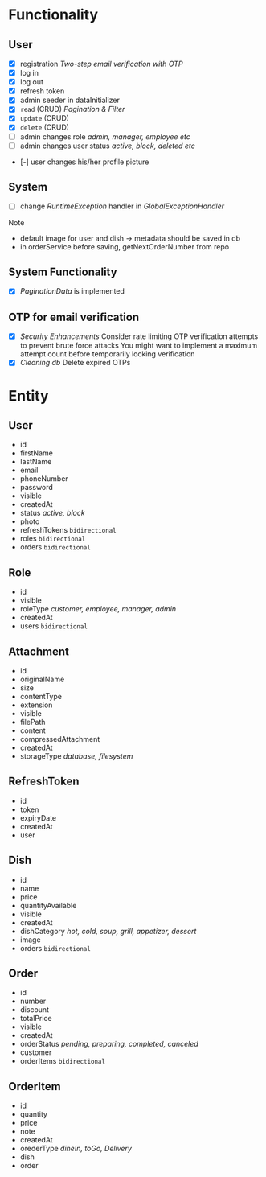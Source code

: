 # Functionality
## User
 - [x] registration *Two-step email verification with OTP*
 - [x] log in
 - [x] log out
 - [x] refresh token
 - [x] admin seeder in dataInitializer
 - [x] `read` (CRUD) *Pagination & Filter*
 - [x] `update` (CRUD)
 - [x] `delete` (CRUD)
 - [ ] admin changes role *admin, manager, employee etc*
 - [ ] admin changes user status *active, block, deleted etc*
 - [-] user changes his/her profile picture

## System
 - [ ] change *RuntimeException* handler in *GlobalExceptionHandler*

> [!NOTE]
> - default image for user and dish -> metadata should be saved in db
> - in orderService
before saving, getNextOrderNumber from repo

## System Functionality
 - [x] *PaginationData* is implemented

## OTP for email verification
 - [x] *Security Enhancements*
Consider rate limiting OTP verification attempts to prevent brute force attacks
You might want to implement a maximum attempt count before temporarily locking verification
 - [x] *Cleaning db*
Delete expired OTPs

# Entity
## User
 - id
 - firstName
 - lastName
 - email
 - phoneNumber
 - password
 - visible
 - createdAt
 - status *active, block*
 - photo
 - refreshTokens `bidirectional`
 - roles `bidirectional`
 - orders `bidirectional`

## Role
 - id
 - visible
 - roleType *customer, employee, manager, admin*
 - createdAt
 - users `bidirectional`

## Attachment
 - id
 - originalName
 - size
 - contentType
 - extension
 - visible
 - filePath
 - content
 - compressedAttachment
 - createdAt
 - storageType *database, filesystem*

## RefreshToken
 - id
 - token
 - expiryDate
 - createdAt
 - user

## Dish
 - id
 - name
 - price
 - quantityAvailable
 - visible
 - createdAt
 - dishCategory *hot, cold, soup, grill, appetizer, dessert*
 - image
 - orders `bidirectional`
 
## Order
 - id
 - number
 - discount
 - totalPrice
 - visible
 - createdAt
 - orderStatus *pending, preparing, completed, canceled*
 - customer
 - orderItems `bidirectional`

## OrderItem
 - id
 - quantity
 - price
 - note
 - createdAt
 - orederType *dineIn, toGo, Delivery*
 - dish
 - order

